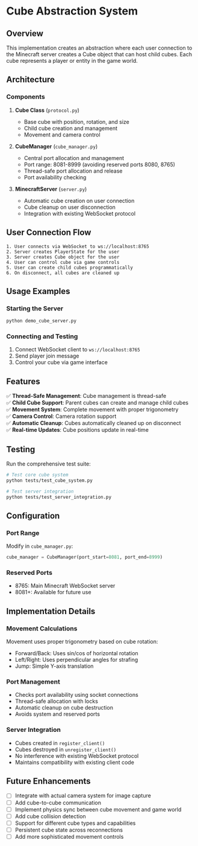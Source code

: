 # Cube Abstraction System

## Overview

This implementation creates an abstraction where each user connection to the Minecraft server creates a Cube object that can host child cubes. Each cube represents a player or entity in the game world.

## Architecture

### Components

1. **Cube Class** (`protocol.py`)
   - Base cube with position, rotation, and size
   - Child cube creation and management
   - Movement and camera control

2. **CubeManager** (`cube_manager.py`)
   - Central port allocation and management
   - Port range: 8081-8999 (avoiding reserved ports 8080, 8765)
   - Thread-safe port allocation and release
   - Port availability checking

3. **MinecraftServer** (`server.py`)
   - Automatic cube creation on user connection
   - Cube cleanup on user disconnection
   - Integration with existing WebSocket protocol

## User Connection Flow

```
1. User connects via WebSocket to ws://localhost:8765
2. Server creates PlayerState for the user
3. Server creates Cube object for the user
4. User can control cube via game controls
5. User can create child cubes programmatically
6. On disconnect, all cubes are cleaned up
```

## Usage Examples

### Starting the Server
```bash
python demo_cube_server.py
```

### Connecting and Testing
1. Connect WebSocket client to `ws://localhost:8765`
2. Send player join message
3. Control your cube via game interface

## Features

✅ **Thread-Safe Management**: Cube management is thread-safe  
✅ **Child Cube Support**: Parent cubes can create and manage child cubes  
✅ **Movement System**: Complete movement with proper trigonometry  
✅ **Camera Control**: Camera rotation support  
✅ **Automatic Cleanup**: Cubes automatically cleaned up on disconnect  
✅ **Real-time Updates**: Cube positions update in real-time  

## Testing

Run the comprehensive test suite:

```bash
# Test core cube system
python tests/test_cube_system.py

# Test server integration
python tests/test_server_integration.py
```

## Configuration

### Port Range
Modify in `cube_manager.py`:
```python
cube_manager = CubeManager(port_start=8081, port_end=8999)
```

### Reserved Ports
- 8765: Main Minecraft WebSocket server  
- 8081+: Available for future use

## Implementation Details

### Movement Calculations
Movement uses proper trigonometry based on cube rotation:
- Forward/Back: Uses sin/cos of horizontal rotation
- Left/Right: Uses perpendicular angles for strafing
- Jump: Simple Y-axis translation

### Port Management
- Checks port availability using socket connections
- Thread-safe allocation with locks
- Automatic cleanup on cube destruction
- Avoids system and reserved ports

### Server Integration  
- Cubes created in `register_client()` 
- Cubes destroyed in `unregister_client()`
- No interference with existing WebSocket protocol
- Maintains compatibility with existing client code

## Future Enhancements

- [ ] Integrate with actual camera system for image capture
- [ ] Add cube-to-cube communication
- [ ] Implement physics sync between cube movement and game world
- [ ] Add cube collision detection
- [ ] Support for different cube types and capabilities
- [ ] Persistent cube state across reconnections
- [ ] Add more sophisticated movement controls